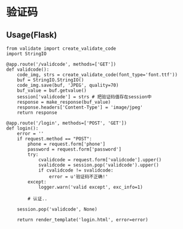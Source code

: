 验证码
========

Usage(Flask)
--

    from validate import create_validate_code
    import StringIO
        
    @app.route('/validcode', methods=['GET'])
    def validcode():
        code_img, strs = create_validate_code(font_type='font.ttf')) 
        buf = StringIO.StringIO()
        code_img.save(buf, 'JPEG', quality=70)
        buf_value = buf.getvalue()
        session['validcode'] = strs # 把验证码值存在session中
        response = make_response(buf_value)
        response.headers['Content-Type'] = 'image/jpeg'
        return response
        
    @app.route('/login', methods=['POST', 'GET'])
    def login():
        error = ''
        if request.method == "POST":
            phone = request.form['phone']
            password = request.form['password']
            try:
                cvalidcode = request.form['validcode'].upper()
                svalidcode = session.pop('validcode').upper()
                if cvalidcode != svalidcode:
                    error = u'验证码不正确!'
            except:
                logger.warn('valid except', exc_info=1)
                
            # 认证..
            
        session.pop('validcode', None)
        
        return render_template('login.html', error=error)
